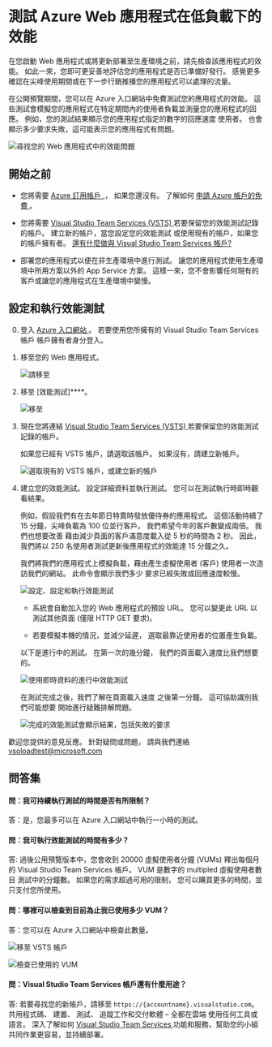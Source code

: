 <properties
   pageTitle="測試 Azure Web 應用程式的效能 |Microsoft Azure"
   description="執行 Azure Web 應用程式效能測試，檢查您的應用程式如何處理使用者負載。測量回應時間及尋找可能表示問題的失敗狀況。"
   services="app-service\web"
   documentationCenter=""
   authors="ecfan"
   manager="douge"
   editor="jimbe"/>

<tags
   ms.service="app-service-web"
   ms.workload="web"
   ms.tgt_pltfrm="na"
   ms.devlang="na"
   ms.topic="article"
   ms.date="09/11/2015"
   ms.author="estfan; manasma"/>


# 測試 Azure Web 應用程式在低負載下的效能

在您啟動 Web 應用程式或將更新部署至生產環境之前，請先檢查該應用程式的效能。 
如此一來，您即可更妥善地評估您的應用程式是否已準備好發行。 感覺更多
確認在尖峰使用期間或在下一步行銷推播您的應用程式可以處理的流量。

在公開預覽期間，您可以在 Azure 入口網站中免費測試您的應用程式的效能。
這些測試會模擬您的應用程式在特定期間內的使用者負載並測量您的應用程式的回應。 例如，您的測試結果顯示您的應用程式指定的數字的回應速度 
使用者。 也會顯示多少要求失敗，這可能表示您的應用程式有問題。

![尋找您的 Web 應用程式中的效能問題][testoverview]

## 開始之前

*   您將需要 [Azure 訂用帳戶 ][azuresubscription],， 
如果您還沒有。 了解如何 
[申請 Azure 帳戶的免費 ][azurefreetrial]。

*   您將需要 [Visual Studio Team Services (VSTS) ][whatisvsts] 
若要保留您的效能測試記錄的帳戶。 
建立新的帳戶，當您設定您的效能測試 
或使用現有的帳戶，如果您的帳戶擁有者。 
[還有什麼做與 Visual Studio Team Services 帳戶?](#VSTSAccount)

*   部署您的應用程式以便在非生產環境中進行測試。 
讓您的應用程式使用生產環境中所用方案以外的 App Service 方案。 
這樣一來，您不會影響任何現有的客戶或讓您的應用程式在生產環境中變慢。

## 設定和執行效能測試

0.  登入 [Azure 入口網站 ][azureportal]。 
若要使用您所擁有的 Visual Studio Team Services 帳戶 
帳戶擁有者身分登入。

0.  移至您的 Web 應用程式。

    ![請移至 ][webapp]

0.  移至 [效能測試]****。

    ![移至 ][expandedtools]

0.  現在您將連結 [Visual Studio Team Services (VSTS) ][whatisvsts] 
若要保留您的效能測試記錄的帳戶。

    如果您已經有 VSTS 帳戶，請選取該帳戶。 如果沒有，請建立新帳戶。

    ![選取現有的 VSTS 帳戶，或建立新的帳戶][existingnewvstsaccount]

0.  建立您的效能測試。 設定詳細資料並執行測試。 
您可以在測試執行時即時觀看結果。

    例如，假設我們有在去年節日特賣時發放優待券的應用程式。 
    這個活動持續了 15 分鐘，尖峰負載為 100 位並行客戶。 
    我們希望今年的客戶數變成兩倍。 我們也想要改善 
    藉由減少頁面的客戶滿意度載入從 5 秒的時間為 2 秒。 
    因此，我們將以 250 名使用者測試更新後應用程式的效能達 15 分鐘之久。

    我們將我們的應用程式上模擬負載，藉由產生虛擬使用者 (客戶) 
    使用者一次造訪我們的網站。 此命令會顯示我們多少 
    要求已經失敗或回應速度較慢。

    ![設定、設定和執行效能測試][newtest]

     *  系統會自動加入您的 Web 應用程式的預設 URL。 
     您可以變更此 URL 以測試其他頁面 (僅限 HTTP GET 要求)。

     *  若要模擬本機的情況，並減少延遲， 
     選取最靠近使用者的位置產生負載。

    以下是進行中的測試。 在第一次的幾分鐘， 
    我們的頁面載入速度比我們想要的。

    ![使用即時資料的進行中效能測試][testrunning]

    在測試完成之後，我們了解在頁面載入速度 
    之後第一分鐘。 這可協助識別我們可能想要 
    開始進行疑難排解問題。

    ![完成的效能測試會顯示結果，包括失敗的要求][testdone]

歡迎您提供的意見反應。 針對疑問或問題， 
請與我們連絡 <vsoloadtest@microsoft.com>

## 問答集

#### 問：我可持續執行測試的時間是否有所限制？

答：是，您最多可以在 Azure 入口網站中執行一小時的測試。

#### 問：我可執行效能測試的時間有多少？

答: 過後公用預覽版本中，您會收到 20000 虛擬使用者分鐘 (VUMs) 
釋出每個月的 Visual Studio Team Services 帳戶。 
VUM 是數字的 multipled 虛擬使用者數目 
測試中的分鐘數。 如果您的需求超過可用的限制， 
您可以購買更多的時間，並只支付您所使用。

#### 問：哪裡可以檢查到目前為止我已使用多少 VUM？

答：您可以在 Azure 入口網站中檢查此數量。

![移至 VSTS 帳戶][vstsaccount]

![檢查已使用的 VUM][checktesttime]

<a name="VSOAccount"></a>
#### 問：Visual Studio Team Services 帳戶還有什麼用途？

答: 若要尋找您的新帳戶，請移至 `https://{accountname}.visualstudio.com`。 
共用程式碼、 建置、 測試、 追蹤工作和交付軟體 – 全都在雲端 
使用任何工具或語言。 深入了解如何 [Visual Studio Team Services ][whatisvsts] 
功能和服務，幫助您的小組共同作業更容易，並持續部署。




[webapp]: ./media/app-service-web-app-performance-test/azure-np-web-apps.png 
[testoverview]: ./media/app-service-web-app-performance-test/azure-np-perf-test-overview.png 
[expandedtools]: ./media/app-service-web-app-performance-test/azure-np-web-app-details-tools-expanded.png 
[existingnewvstsaccount]: ./media/app-service-web-app-performance-test/azure-np-no-vso-account.png 
[newtest]: ./media/app-service-web-app-performance-test/azure-np-new-performance-test.png 
[testrunning]: ./media/app-service-web-app-performance-test/azure-np-running-perf-test.png 
[testdone]: ./media/app-service-web-app-performance-test/azure-np-perf-test-done.png 
[vstsaccount]: ./media/app-service-web-app-performance-test/azure-np-vso-accounts.png 
[checktesttime]: ./media/app-service-web-app-performance-test/azure-np-vso-accounts-vum-summary.png 
[azureportal]: https://portal.azure.com 
[azuresubscription]: https://account.windowsazure.com/subscriptions 
[azurefreetrial]: https://azure.microsoft.com/pricing/free-trial/?WT.mc_id=A261C142F 
[whatisvsts]: https://www.visualstudio.com/products/what-is-visual-studio-online-vs 

